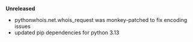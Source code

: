 **Unreleased**
* pythonwhois.net.whois_request was monkey-patched to fix encoding issues
* updated pip dependencies for python 3.13